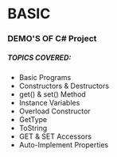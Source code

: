 # BASIC

### DEMO'S OF C# Project

##### TOPICS COVERED:

* Basic Programs
* Constructors & Destructors
* get() & set() Method
* Instance Variables
* Overload Constructor
* GetType
* ToString
* GET & SET Accessors
* Auto-Implement Properties
